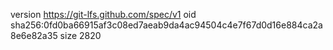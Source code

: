 version https://git-lfs.github.com/spec/v1
oid sha256:0fd0ba66915af3c08ed7aeab9da4ac94504c4e7f67d0d16e884ca2a8e6e82a35
size 2820
